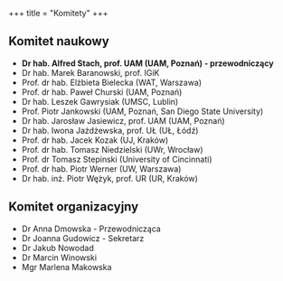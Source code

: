 +++
title = "Komitety"
+++

## Komitet naukowy

- __Dr hab. Alfred Stach, prof. UAM (UAM, Poznań) - przewodniczący__
- Dr hab. Marek Baranowski, prof. IGiK 
- Prof. dr hab. Elżbieta Bielecka (WAT, Warszawa)  
- Prof. dr hab. Paweł Churski (UAM, Poznań) 
- Dr hab. Leszek Gawrysiak (UMSC, Lublin) 
- Prof. Piotr Jankowski (UAM, Poznań, San Diego State University) 
- Dr hab. Jarosław Jasiewicz, prof. UAM (UAM, Poznań)
- Dr hab. Iwona Jażdżewska, prof. UŁ (UŁ, Łódź) 
- Prof. dr hab. Jacek Kozak (UJ, Kraków) 
- Prof. dr hab. Tomasz Niedzielski (UWr, Wrocław) 
- Prof. dr Tomasz Stepinski (University of Cincinnati)
- Prof. dr hab. Piotr Werner (UW, Warszawa) 
- Dr hab. inż. Piotr Wężyk, prof. UR (UR, Kraków)


## Komitet organizacyjny

- Dr Anna Dmowska - Przewodnicząca
- Dr Joanna Gudowicz - Sekretarz
- Dr Jakub Nowodad 
- Dr Marcin Winowski 
- Mgr Marlena Makowska

